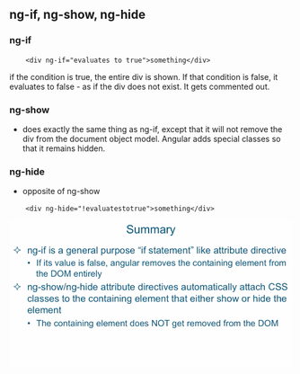 ## ng-if, ng-show, ng-hide


### ng-if

```
    <div ng-if="evaluates to true">something</div>
```

if the condition is true, the entire div is shown. If that condition is false, it evaluates
to false - as if the div does not exist. It gets commented out.


### ng-show

- does exactly the same thing as ng-if, except that it will not remove the div from the
  document object model. Angular adds special classes so that it remains hidden.

### ng-hide

- opposite of ng-show    

```
    <div ng-hide="!evaluatestotrue">something</div>
```

![](../images/ngifshowhide.png)
























